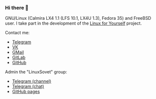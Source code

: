 ### Hi there 👋

GNU/Linux (Calmira LX4 1.1 (LFS 10.1, LX4U 1.3), Fedora 35) and FreeBSD user. I take part in the development of the [Linux for Yourself](https://github.com/Linux4Yourself) project.

Contact me:
* [Telegram](https://t.me/linuxoid85)
* [VK](https://vk.com/linuxoid85)
* [GMail](mailto:linuxoid85@gmail.com)
* [GitLab](https://gitlab.com/Linuxoid85)
* [GitHub](https://github.com/Linuxoid85)

Admin the "LinuxSovet" group:
* [Telegram (channel)](https://t.me/linuxsovet)
* [Telegram (chat)](https://t.me/linuxsovet_chat)
* [GitHub pages](https://linuxoid85.github.io/LinuxSovet)
